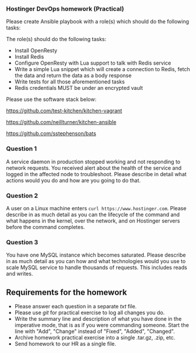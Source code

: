 ### Hostinger DevOps homework (Practical)

Please create Ansible playbook with a role(s) which should do the following tasks:

The role(s) should do the following tasks:

- Install OpenResty
- Install Redis
- Configure OpenResty with Lua support to talk with Redis service
- Write a simple Lua snippet which will create a connection to Redis, fetch the data and return the data as a body response
- Write tests for all those aforementioned tasks
- Redis credentials MUST be under an encrypted vault

Please use the software stack below:

https://github.com/test-kitchen/kitchen-vagrant

https://github.com/neillturner/kitchen-ansible

https://github.com/sstephenson/bats

### Question 1
A service daemon in production stopped working and not responding to network requests. You received alert about the health of the service and logged in the affected node to troubleshoot. Please describe in detail what actions would you do and how are you going to do that.

### Question 2
A user on a Linux machine enters `curl https://www.hostinger.com`. Please describe in as much detail as you can the lifecycle of the command and what happens in the kernel, over the network, and on Hostinger servers before the command completes.

### Question 3
You have one MySQL instance which becomes saturated. Please describe in as much detail as you can how and what technologies would you use to scale MySQL service to handle thousands of requests. This includes reads and writes.

## Requirements for the homework

* Please answer each question in a separate _txt_ file.
* Please use _git_ for practical exercise to log all changes you do.
* Write the summary line and description of what you have done in the imperative mode, that is as if you were commanding someone. Start the line with "Add", "Change" instead of "Fixed", "Added", "Changed".
* Archive homework practical exercise into a single .tar.gz, .zip, etc.
* Send homework to our HR as a single file.

